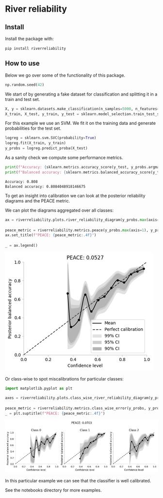 # River reliability



## Install

Install the package with:

`pip install riverreliability`

## How to use

Below we go over some of the functionality of this package.

```python
np.random.seed(42)
```

We start of by generating a fake dataset for classification and splitting it in a train and test set.

```python
X, y = sklearn.datasets.make_classification(n_samples=5000, n_features=12, n_informative=3, n_classes=3)
X_train, X_test, y_train, y_test = sklearn.model_selection.train_test_split(X, y, test_size=0.2, shuffle=True)
```

For this example we use an SVM. We fit it on the training data and generate probabilities for the test set.

```python
logreg = sklearn.svm.SVC(probability=True)
logreg.fit(X_train, y_train)
y_probs = logreg.predict_proba(X_test)
```

As a sanity check we compute some performance metrics.

```python
print(f"Accuracy: {sklearn.metrics.accuracy_score(y_test, y_probs.argmax(axis=1))}")
print(f"Balanced accuracy: {sklearn.metrics.balanced_accuracy_score(y_test, y_probs.argmax(axis=1))}")
```

    Accuracy: 0.808
    Balanced accuracy: 0.8084048918146675


To get an insight into calibration we can look at the posterior reliability diagrams and the PEACE metric.

We can plot the diagrams aggregated over all classes:

```python
ax = riverreliability.plots.river_reliability_diagram(y_probs.max(axis=1), y_probs.argmax(axis=1), y_test, bins="fd")

peace_metric = riverreliability.metrics.peace(y_probs.max(axis=1), y_probs.argmax(axis=1), y_test)
ax.set_title(f"PEACE: {peace_metric:.4f}")

_ = ax.legend()
```


![png](docs/images/output_11_0.png)


Or class-wise to spot miscalibrations for particular classes:

```python
import matplotlib.pyplot as plt
```

```python
axes = riverreliability.plots.class_wise_river_reliability_diagram(y_probs, y_probs.argmax(axis=1), y_test, bins=15)

peace_metric = riverreliability.metrics.class_wise_error(y_probs, y_probs.argmax(axis=1), y_test, base_error=riverreliability.metrics.peace)
_ = plt.suptitle(f"PEACE: {peace_metric:.4f}")
```


![png](docs/images/output_14_0.png)


In this particular example we can see that the classifier is well calibrated.

See the notebooks directory for more examples.

